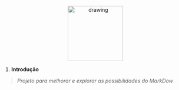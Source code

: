 <p align="center"><img src="https://user-images.githubusercontent.com/55323701/82506032-25bbd600-9ad5-11ea-8b5e-e7c699d385af.png" alt="drawing" width="150"/></p>

1. **Introdução**
> *Projeto para melhorar e explorar as possibilidades do MarkDow*

